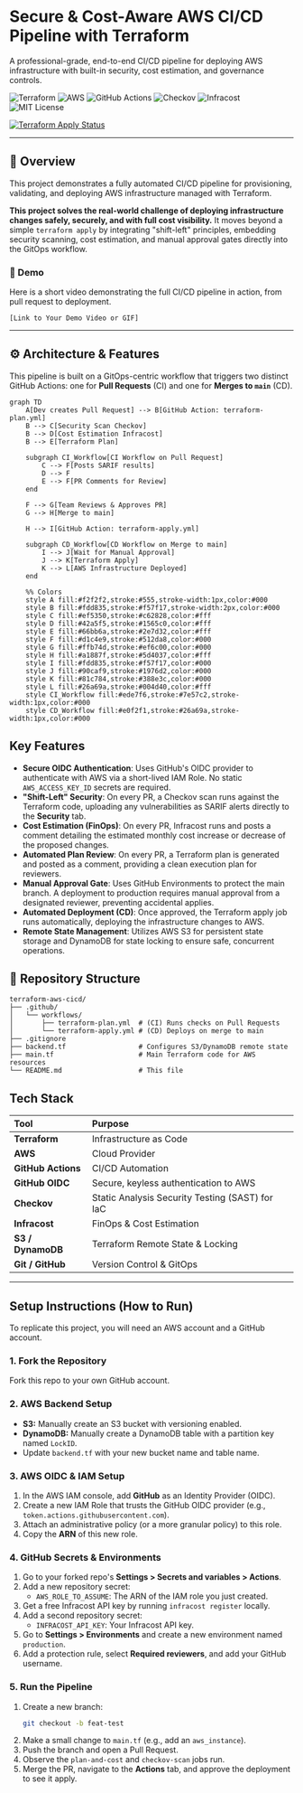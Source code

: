 # Secure & Cost-Aware AWS CI/CD Pipeline with Terraform

A professional-grade, end-to-end CI/CD pipeline for deploying AWS infrastructure with built-in security, cost estimation, and governance controls.

![Terraform](https://img.shields.io/badge/Terraform-%237B42BC.svg?style=for-the-badge&logo=terraform&logoColor=white)
![AWS](https://img.shields.io/badge/AWS-%23232F3E.svg?style=for-the-badge&logo=amazon-aws&logoColor=white)
![GitHub Actions](https://img.shields.io/badge/GitHub%20Actions-%232088FF.svg?style=for-the-badge&logo=github-actions&logoColor=white)
![Checkov](https://img.shields.io/badge/Checkov-%2325A0F0.svg?style=for-the-badge&logo=checkov&logoColor=white)
![Infracost](https://img.shields.io/badge/Infracost-%23E11484.svg?style=for-the-badge&logo=infracost&logoColor=white)
![MIT License](https://img.shields.io/badge/License-MIT-blue.svg?style=for-the-badge)

[![Terraform Apply Status](https://github.com/githubabhay2003/terraform-aws-cicd/actions/workflows/terraform-apply.yml/badge.svg)](https://github.com/githubabhay2003/terraform-aws-cicd/actions/workflows/terraform-apply.yml)

---

## 🚀 Overview

This project demonstrates a fully automated CI/CD pipeline for provisioning, validating, and deploying AWS infrastructure managed with Terraform.

**This project solves the real-world challenge of deploying infrastructure changes safely, securely, and with full cost visibility.** It moves beyond a simple `terraform apply` by integrating "shift-left" principles, embedding security scanning, cost estimation, and manual approval gates directly into the GitOps workflow.

### 🎥 Demo

Here is a short video demonstrating the full CI/CD pipeline in action, from pull request to deployment.

`[Link to Your Demo Video or GIF]`

---

## ⚙️ Architecture & Features

This pipeline is built on a GitOps-centric workflow that triggers two distinct GitHub Actions: one for **Pull Requests** (CI) and one for **Merges to `main`** (CD).

```mermaid
graph TD
    A[Dev creates Pull Request] --> B[GitHub Action: terraform-plan.yml]
    B --> C[Security Scan Checkov]
    B --> D[Cost Estimation Infracost]
    B --> E[Terraform Plan]

    subgraph CI_Workflow[CI Workflow on Pull Request]
        C --> F[Posts SARIF results]
        D --> F
        E --> F[PR Comments for Review]
    end

    F --> G[Team Reviews & Approves PR]
    G --> H[Merge to main]

    H --> I[GitHub Action: terraform-apply.yml]

    subgraph CD_Workflow[CD Workflow on Merge to main]
        I --> J[Wait for Manual Approval]
        J --> K[Terraform Apply]
        K --> L[AWS Infrastructure Deployed]
    end

    %% Colors
    style A fill:#f2f2f2,stroke:#555,stroke-width:1px,color:#000
    style B fill:#fdd835,stroke:#f57f17,stroke-width:2px,color:#000
    style C fill:#ef5350,stroke:#c62828,color:#fff
    style D fill:#42a5f5,stroke:#1565c0,color:#fff
    style E fill:#66bb6a,stroke:#2e7d32,color:#fff
    style F fill:#d1c4e9,stroke:#512da8,color:#000
    style G fill:#ffb74d,stroke:#ef6c00,color:#000
    style H fill:#a1887f,stroke:#5d4037,color:#fff
    style I fill:#fdd835,stroke:#f57f17,color:#000
    style J fill:#90caf9,stroke:#1976d2,color:#000
    style K fill:#81c784,stroke:#388e3c,color:#000
    style L fill:#26a69a,stroke:#004d40,color:#fff
    style CI_Workflow fill:#ede7f6,stroke:#7e57c2,stroke-width:1px,color:#000
    style CD_Workflow fill:#e0f2f1,stroke:#26a69a,stroke-width:1px,color:#000
```
## Key Features

- **Secure OIDC Authentication**: Uses GitHub's OIDC provider to authenticate with AWS via a short-lived IAM Role. No static `AWS_ACCESS_KEY_ID` secrets are required.
- **"Shift-Left" Security**: On every PR, a Checkov scan runs against the Terraform code, uploading any vulnerabilities as SARIF alerts directly to the **Security** tab.
- **Cost Estimation (FinOps)**: On every PR, Infracost runs and posts a comment detailing the estimated monthly cost increase or decrease of the proposed changes.
- **Automated Plan Review**: On every PR, a Terraform plan is generated and posted as a comment, providing a clean execution plan for reviewers.
- **Manual Approval Gate**: Uses GitHub Environments to protect the main branch. A deployment to production requires manual approval from a designated reviewer, preventing accidental applies.
- **Automated Deployment (CD)**: Once approved, the Terraform apply job runs automatically, deploying the infrastructure changes to AWS.
- **Remote State Management**: Utilizes AWS S3 for persistent state storage and DynamoDB for state locking to ensure safe, concurrent operations.

## 📂 Repository Structure

```plaintext
terraform-aws-cicd/
├── .github/
│   └── workflows/
│       ├── terraform-plan.yml  # (CI) Runs checks on Pull Requests
│       └── terraform-apply.yml # (CD) Deploys on merge to main
├── .gitignore
├── backend.tf                  # Configures S3/DynamoDB remote state
├── main.tf                     # Main Terraform code for AWS resources
└── README.md                   # This file
```
## Tech Stack

| Tool | Purpose |
| :--- | :--- |
| **Terraform** | Infrastructure as Code |
| **AWS** | Cloud Provider |
| **GitHub Actions** | CI/CD Automation |
| **GitHub OIDC** | Secure, keyless authentication to AWS |
| **Checkov** | Static Analysis Security Testing (SAST) for IaC |
| **Infracost** | FinOps & Cost Estimation |
| **S3 / DynamoDB** | Terraform Remote State & Locking |
| **Git / GitHub** | Version Control & GitOps |

---

## Setup Instructions (How to Run)

To replicate this project, you will need an AWS account and a GitHub account.

### 1. Fork the Repository

Fork this repo to your own GitHub account.

### 2. AWS Backend Setup

* **S3:** Manually create an S3 bucket with versioning enabled.
* **DynamoDB:** Manually create a DynamoDB table with a partition key named `LockID`.
* Update `backend.tf` with your new bucket name and table name.

### 3. AWS OIDC & IAM Setup

1.  In the AWS IAM console, add **GitHub** as an Identity Provider (OIDC).
2.  Create a new IAM Role that trusts the GitHub OIDC provider (e.g., `token.actions.githubusercontent.com`).
3.  Attach an administrative policy (or a more granular policy) to this role.
4.  Copy the **ARN** of this new role.

### 4. GitHub Secrets & Environments

1.  Go to your forked repo's **Settings > Secrets and variables > Actions**.
2.  Add a new repository secret:
    * `AWS_ROLE_TO_ASSUME`: The ARN of the IAM role you just created.
3.  Get a free Infracost API key by running `infracost register` locally.
4.  Add a second repository secret:
    * `INFRACOST_API_KEY`: Your Infracost API key.
5.  Go to **Settings > Environments** and create a new environment named `production`.
6.  Add a protection rule, select **Required reviewers**, and add your GitHub username.

### 5. Run the Pipeline

1.  Create a new branch:
    ```bash
    git checkout -b feat-test
    ```
2.  Make a small change to `main.tf` (e.g., add an `aws_instance`).
3.  Push the branch and open a Pull Request.
4.  Observe the `plan-and-cost` and `checkov-scan` jobs run.
5.  Merge the PR, navigate to the **Actions** tab, and approve the deployment to see it apply.

